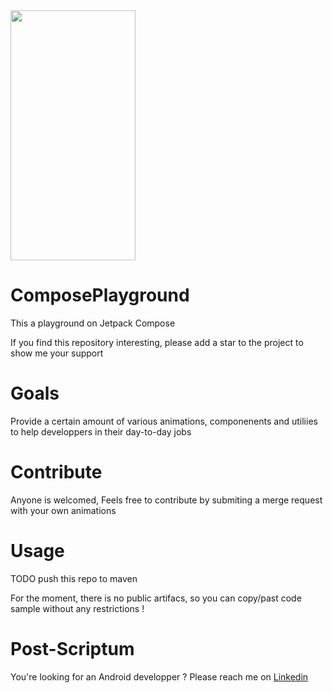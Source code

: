 
<img src="https://user-images.githubusercontent.com/29793551/210180862-82114bd1-daff-4aee-88d9-19c4d7adb833.gif" width="200" height="400" />


# ComposePlayground

This a playground on Jetpack Compose

If you find this repository interesting, please add a star to the project to show me your support


# Goals

Provide a certain amount of various animations, componenents and utiliies to help developpers in their day-to-day jobs

# Contribute

Anyone is welcomed, Feels free to contribute by submiting a merge request with your own animations


# Usage
TODO push this repo to maven

For the moment, there is no public artifacs, so you can copy/past code sample without any restrictions !



# Post-Scriptum 

You're looking for an Android developper ? Please reach me on [Linkedin](https://www.linkedin.com/in/louis-gautier-046b75128/)


